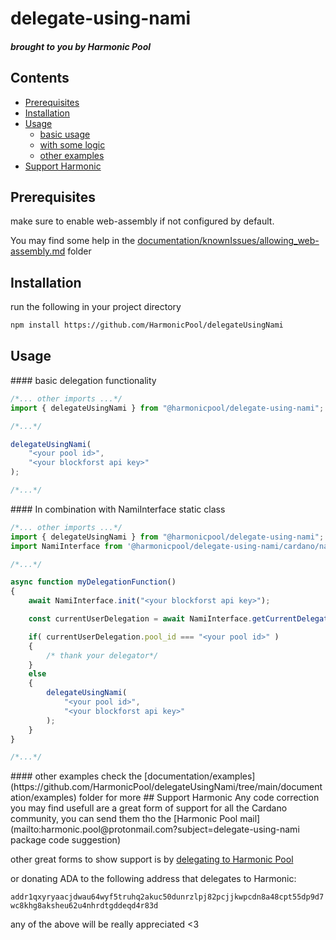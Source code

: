 # delegate-using-nami
##### brought to you by Harmonic Pool

## Contents
- [Prerequisites](#Prerequisites)
- [Installation](#Installation)
- [Usage](#Usage)
    - [basic usage](#basic_delegation)
    - [with some logic](#deleg_with_logic)
    - [other examples](#oth_examples)
- [Support Harmonic](#Support)

## Prerequisites

make sure to enable web-assembly if not configured by default.

You may find some help in the [documentation/knownIssues/allowing_web-assembly.md](https://github.com/HarmonicPool/delegateUsingNami/blob/main/documentation/knownIssues/allowing_web-assembly.md) folder

## Installation

run the following in your project directory

```bash
npm install https://github.com/HarmonicPool/delegateUsingNami
```

## Usage

<a name="basic_delegation">
    #### basic delegation functionality
</a>

```js
/*... other imports ...*/
import { delegateUsingNami } from "@harmonicpool/delegate-using-nami";

/*...*/

delegateUsingNami(
    "<your pool id>",
    "<your blockforst api key>"
);

/*...*/
```
<a name="deleg_with_logic">
    #### In combination with NamiInterface static class
</a>


```js
/*... other imports ...*/
import { delegateUsingNami } from "@harmonicpool/delegate-using-nami";
import NamiInterface from '@harmonicpool/delegate-using-nami/cardano/nami';

/*...*/

async function myDelegationFunction()
{
    await NamiInterface.init("<your blockforst api key>");

    const currentUserDelegation = await NamiInterface.getCurrentDelegation();

    if( currentUserDelegation.pool_id === "<your pool id>" )
    {
        /* thank your delegator*/
    }
    else
    {
        delegateUsingNami(
            "<your pool id>",
            "<your blockforst api key>"
        );
    }
}

/*...*/
```
<a name="oth_examples">
    #### other examples
</a>
check the [documentation/examples](https://github.com/HarmonicPool/delegateUsingNami/tree/main/documentation/examples) folder for more

<a name="Support">
    ## Support Harmonic
</a>
Any code correction you may find usefull are a great form of support for all the Cardano community, you can send them tho the [Harmonic Pool mail](mailto:harmonic.pool@protonmail.com?subject=delegate-using-nami package code suggestion)

other great forms to show support is by [delegating to Harmonic Pool](https://harmonicpool.on.fleek.co/delegate/)

or donating ADA to the following address that delegates to Harmonic:

```addr1qxyryaacjdwau64wyf5truhq2akuc50dunrzlpj82pcjjkwpcdn8a48cpt55dp9d7wc8khg8aksheu62u4nhrdtgddeqd4r83d```

any of the above will be really appreciated \<3
